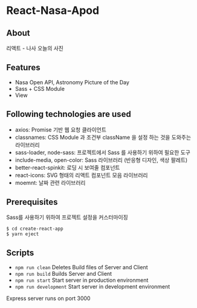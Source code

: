 # React-Nasa-Apod

## About

리액트 - 나사 오늘의 사진

## Features
- Nasa Open API, Astronomy Picture of the Day
- Sass + CSS Module
- View


## Following technologies are used
- axios: Promise 기반 웹 요청 클라이언트
- classnames: CSS Module 과 조건부 className 을 설정 하는 것을 도와주는 라이브러리
- sass-loader, node-sass: 프로젝트에서 Sass 를 사용하기 위하여 필요한 도구
- include-media, open-color: Sass 라이브러리 (반응형 디자인, 색상 팔레트)
- better-react-spinkit: 로딩 시 보여줄 컴포넌트
- react-icons: SVG 형태의 리액트 컴포넌트 모음 라이브러리
- moemnt: 날짜 관련 라이브러리


## Prerequisites
Sass를 사용하기 위하여 프로젝트 설정을 커스터마이징

`$ cd create-react-app`</br>
`$ yarn eject`

## Scripts

- `npm run clean` Deletes Build files of Server and Client
- `npm run build` Builds Server and Client
- `npm run start` Start server in production environment
- `npm run development` Start server in development environment

Express server runs on port 3000
